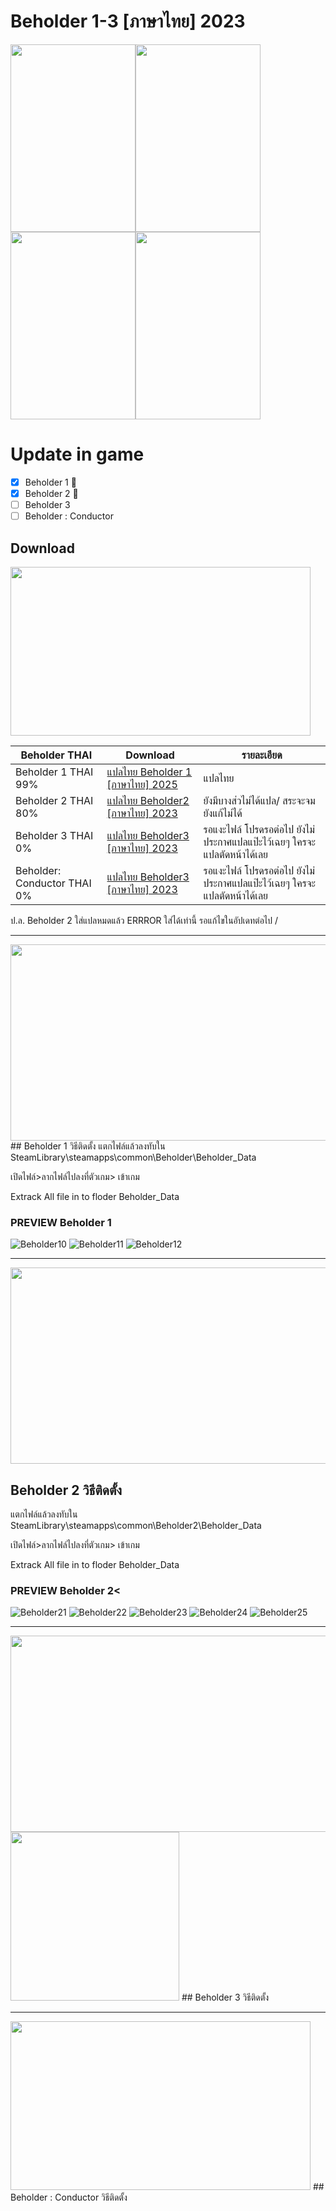# Beholder 1-3 [ภาษาไทย] 2023
<img src="https://store-images.s-microsoft.com/image/apps.6120.14209661524968334.e15059e5-2e8d-466c-adca-567dc85b5c3b.18b8cb12-5178-4b9c-9709-f9803d758343"  width="200" height="300"><img src="https://images.gog-statics.com/a90fbf2eaa93a436acac6277875af1acacf1c141c6cb133bdddf7ed363a28bf5.jpg"  width="200" height="300"><img src="https://cdn1.epicgames.com/spt-assets/c6d68f6dca604fce9040b5e534c60cec/download-beholder-3-offer-i48aa.png"  width="200" height="300"><img src="https://cdn1.epicgames.com/spt-assets/17dabce3d5674e0ca3761feffe40b08c/beholder-conductor-1f01l.png"  width="200" height="300">



# Update in game
- [x] Beholder 1 :tada:
- [x] Beholder 2 :tada:
- [ ] Beholder 3
- [ ] Beholder : Conductor

## Download
<img src="https://cdn1.epicgames.com/spt-assets/e42eff0761f24bb089fe429611bd2e31/beholder-logo-aq258.png?resize=1&w=480&h=270&quality=medium"  width="480" height="270">


 Beholder THAI| Download|รายละเอียด|
| ------------- | ------------- | ------------- |
| Beholder 1 THAI 99%| [แปลไทย Beholder 1 [ภาษาไทย] 2025 ](https://github.com/simscolony/Beholder_TH/raw/main/Beholder_THAI_2025.7z) |แปลไทย|
| Beholder 2 THAI 80%| [แปลไทย Beholder2 [ภาษาไทย] 2023 ](https://github.com/simscolony/Beholder_TH/raw/main/Beholder2_THAI.7z) |ยังมีบางส่วไม่ได้แปล/ สระจะจม ยังแก้ไม่ได้|
| Beholder 3 THAI 0%| [แปลไทย Beholder3 [ภาษาไทย] 2023 ]() | รอแงะไฟล์ โปรดรอต่อไป ยังไม่ประกาศแปลแป๊ะไว้เฉยๆ ใครจะแปลตัดหน้าได้เลย |
| Beholder: Conductor THAI 0%| [แปลไทย Beholder3 [ภาษาไทย] 2023 ]() | รอแงะไฟล์ โปรดรอต่อไป ยังไม่ประกาศแปลแป๊ะไว้เฉยๆ ใครจะแปลตัดหน้าได้เลย |

ป.ล. Beholder 2 ใส่แปลหมดแล้ว ERRROR ใส่ได้เท่านี้ รอแก้ไขในอัปเดทต่อไป /

------------------------------
<img src="https://cdn1.epicgames.com/spt-assets/e42eff0761f24bb089fe429611bd2e31/beholder-ud3jm.png"  width="558" height="314">
## Beholder 1 วิธีติดตั้ง
แตกไฟล์แล้วลงทับใน 
SteamLibrary\steamapps\common\Beholder\Beholder_Data

เปิดไฟล์>ลากไฟล์ไปลงที่ตัวเกม> เข้าเกม

Extrack All file in to floder Beholder_Data

### PREVIEW Beholder 1
![Beholder10](https://i.imgur.com/L0eVdX8.png)
![Beholder11](https://i.imgur.com/5PJHn2T.png)
![Beholder12](https://i.imgur.com/ECyiBc7.png)


------------------------------
<img src="https://cdn1.epicgames.com/spt-assets/e42eff0761f24bb089fe429611bd2e31/beholder-ud3jm.png"  width="558" height="314">

## Beholder 2 วิธีติดตั้ง
แตกไฟล์แล้วลงทับใน 
SteamLibrary\steamapps\common\Beholder2\Beholder_Data

เปิดไฟล์>ลากไฟล์ไปลงที่ตัวเกม> เข้าเกม

Extrack All file in to floder Beholder_Data

### PREVIEW Beholder 2<
![Beholder21](https://i.imgur.com/IFvg0lA.png)
![Beholder22](https://i.imgur.com/L5bBd5v.png)
![Beholder23](https://i.imgur.com/MWCYuZH.png)
![Beholder24](https://i.imgur.com/xBg8yUP.png)
![Beholder25](https://i.imgur.com/VZJ8UEI.png)

------------------------------
<img src="https://cdn1.epicgames.com/spt-assets/e42eff0761f24bb089fe429611bd2e31/beholder-ud3jm.png"  width="558" height="314">
<img src="https://cdn1.epicgames.com/spt-assets/c6d68f6dca604fce9040b5e534c60cec/beholder-3-logo-1h8ke.png?resize=1&w=480&h=270&quality=medium  width="480" height="270">
## Beholder 3 วิธีติดตั้ง


------------------------------
<img src="https://cdn1.epicgames.com/spt-assets/17dabce3d5674e0ca3761feffe40b08c/beholder-conductor-logo-121v8.png?resize=1&w=480&h=270&quality=medium"  width="480" height="270">
## Beholder : Conductor วิธีติดตั้ง



